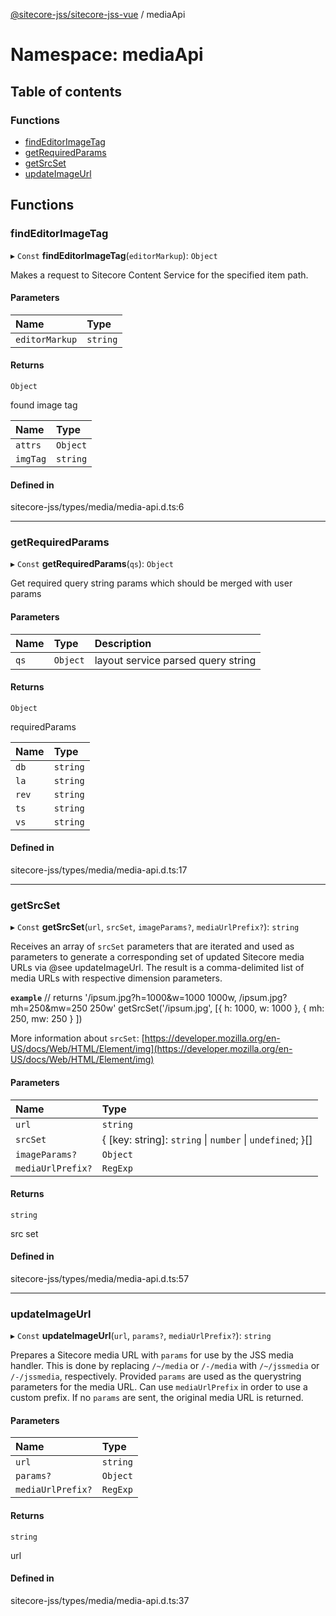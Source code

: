 [@sitecore-jss/sitecore-jss-vue](../README.md) / mediaApi

# Namespace: mediaApi

## Table of contents

### Functions

- [findEditorImageTag](mediaApi.md#findeditorimagetag)
- [getRequiredParams](mediaApi.md#getrequiredparams)
- [getSrcSet](mediaApi.md#getsrcset)
- [updateImageUrl](mediaApi.md#updateimageurl)

## Functions

### findEditorImageTag

▸ `Const` **findEditorImageTag**(`editorMarkup`): `Object`

Makes a request to Sitecore Content Service for the specified item path.

#### Parameters

| Name | Type |
| :------ | :------ |
| `editorMarkup` | `string` |

#### Returns

`Object`

found image tag

| Name | Type |
| :------ | :------ |
| `attrs` | `Object` |
| `imgTag` | `string` |

#### Defined in

sitecore-jss/types/media/media-api.d.ts:6

___

### getRequiredParams

▸ `Const` **getRequiredParams**(`qs`): `Object`

Get required query string params which should be merged with user params

#### Parameters

| Name | Type | Description |
| :------ | :------ | :------ |
| `qs` | `Object` | layout service parsed query string |

#### Returns

`Object`

requiredParams

| Name | Type |
| :------ | :------ |
| `db` | `string` |
| `la` | `string` |
| `rev` | `string` |
| `ts` | `string` |
| `vs` | `string` |

#### Defined in

sitecore-jss/types/media/media-api.d.ts:17

___

### getSrcSet

▸ `Const` **getSrcSet**(`url`, `srcSet`, `imageParams?`, `mediaUrlPrefix?`): `string`

Receives an array of `srcSet` parameters that are iterated and used as parameters to generate
a corresponding set of updated Sitecore media URLs via @see updateImageUrl. The result is a comma-delimited
list of media URLs with respective dimension parameters.

**`example`**
// returns '/ipsum.jpg?h=1000&w=1000 1000w, /ipsum.jpg?mh=250&mw=250 250w'
getSrcSet('/ipsum.jpg', [{ h: 1000, w: 1000 }, { mh: 250, mw: 250 } ])

More information about `srcSet`: [https://developer.mozilla.org/en-US/docs/Web/HTML/Element/img](https://developer.mozilla.org/en-US/docs/Web/HTML/Element/img)

#### Parameters

| Name | Type |
| :------ | :------ |
| `url` | `string` |
| `srcSet` | { [key: string]: `string` \| `number` \| `undefined`;  }[] |
| `imageParams?` | `Object` |
| `mediaUrlPrefix?` | `RegExp` |

#### Returns

`string`

src set

#### Defined in

sitecore-jss/types/media/media-api.d.ts:57

___

### updateImageUrl

▸ `Const` **updateImageUrl**(`url`, `params?`, `mediaUrlPrefix?`): `string`

Prepares a Sitecore media URL with `params` for use by the JSS media handler.
This is done by replacing `/~/media` or `/-/media` with `/~/jssmedia` or `/-/jssmedia`, respectively.
Provided `params` are used as the querystring parameters for the media URL.
Can use `mediaUrlPrefix` in order to use a custom prefix.
If no `params` are sent, the original media URL is returned.

#### Parameters

| Name | Type |
| :------ | :------ |
| `url` | `string` |
| `params?` | `Object` |
| `mediaUrlPrefix?` | `RegExp` |

#### Returns

`string`

url

#### Defined in

sitecore-jss/types/media/media-api.d.ts:37

